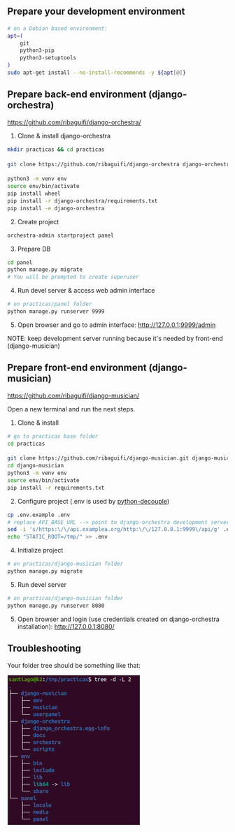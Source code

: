 ## Prepare your development environment
```bash
# on a Debian based environment:
apt=(
    git
    python3-pip
    python3-setuptools
)
sudo apt-get install --no-install-recommends -y ${apt[@]}
```

## Prepare back-end environment (django-orchestra)

https://github.com/ribaguifi/django-orchestra/

1. Clone & install django-orchestra

```bash
mkdir practicas && cd practicas

git clone https://github.com/ribaguifi/django-orchestra django-orchestra

python3 -m venv env
source env/bin/activate
pip install wheel
pip install -r django-orchestra/requirements.txt
pip install -e django-orchestra
```

2. Create project

```bash
orchestra-admin startproject panel
```

3. Prepare DB
```bash
cd panel
python manage.py migrate
# You will be prompted to create superuser
```

4. Run devel server & access web admin interface
```bash
# on practicas/panel folder
python manage.py runserver 9999
```

5. Open browser and go to admin interface: <http://127.0.0.1:9999/admin>

NOTE: keep development server running because it's needed by front-end (django-musician)

## Prepare front-end environment (django-musician)
https://github.com/ribaguifi/django-musician/

Open a new terminal and run the next steps.

1. Clone & install
```bash
# go to practicas base folder
cd practicas

git clone https://github.com/ribaguifi/django-musician.git django-musician
cd django-musician
python3 -m venv env
source env/bin/activate
pip install -r requirements.txt
```

2. Configure project (.env is used by [python-decouple](https://pypi.org/project/python-decouple/))
```bash
cp .env.example .env
# replace API_BASE_URL --> point to django-orchestra development server
sed -i 's/https:\/\/api.examplea.org/http:\/\/127.0.0.1:9999\/api/g' .env
echo "STATIC_ROOT=/tmp/" >> .env
```

4. Initialize project
```bash
# on practicas/django-musician folder
python manage.py migrate
```

5. Run devel server
```bash
# on practicas/django-musician folder
python manage.py runserver 8080
```

5. Open browser and login (use credentials created on django-orchestra installation): <http://127.0.0.1:8080/>

## Troubleshooting
Your folder tree should be something like that:

![](folders-tree.png)
